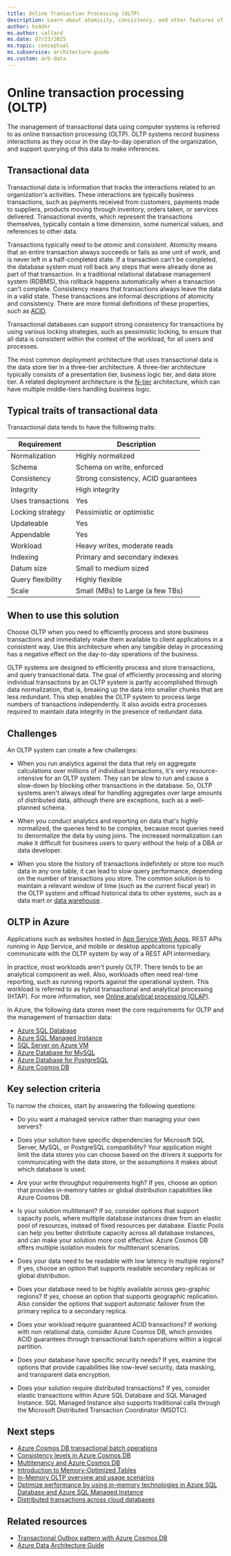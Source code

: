 ```yaml
---
title: Online Transaction Processing (OLTP)
description: Learn about atomicity, consistency, and other features of online transaction processing (OLTP), which manages transactional data while supporting querying.
author: hz4dkr
ms.author: callard
ms.date: 07/23/2025
ms.topic: conceptual
ms.subservice: architecture-guide
ms.custom: arb-data
---
```


# Online transaction processing (OLTP)

The management of transactional data using computer systems is referred to as online transaction processing (OLTP). OLTP systems record business interactions as they occur in the day-to-day operation of the organization, and support querying of this data to make inferences.

## Transactional data

Transactional data is information that tracks the interactions related to an organization's activities. These interactions are typically business transactions, such as payments received from customers, payments made to suppliers, products moving through inventory, orders taken, or services delivered. Transactional events, which represent the transactions themselves, typically contain a time dimension, some numerical values, and references to other data.

Transactions typically need to be *atomic* and *consistent*. Atomicity means that an entire transaction always succeeds or fails as one unit of work, and is never left in a half-completed state. If a transaction can't be completed, the database system must roll back any steps that were already done as part of that transaction. In a traditional relational database management system (RDBMS), this rollback happens automatically when a transaction can't complete. Consistency means that transactions always leave the data in a valid state. These transactions are informal descriptions of atomicity and consistency. There are more formal definitions of these properties, such as [ACID](https://en.wikipedia.org/wiki/ACID).

Transactional databases can support strong consistency for transactions by using various locking strategies, such as pessimistic locking, to ensure that all data is consistent within the context of the workload, for all users and processes.

The most common deployment architecture that uses transactional data is the data store tier in a three-tier architecture. A three-tier architecture typically consists of a presentation tier, business logic tier, and data store tier. A related deployment architecture is the [N-tier](../../guide/architecture-styles/n-tier.md) architecture, which can have multiple middle-tiers handling business logic.

## Typical traits of transactional data

Transactional data tends to have the following traits:

| Requirement | Description |
| --- | --- |
| Normalization | Highly normalized |
| Schema | Schema on write, enforced|
| Consistency | Strong consistency, ACID guarantees |
| Integrity | High integrity |
| Uses transactions | Yes |
| Locking strategy | Pessimistic or optimistic|
| Updateable | Yes |
| Appendable | Yes |
| Workload | Heavy writes, moderate reads |
| Indexing | Primary and secondary indexes |
| Datum size | Small to medium sized |
| Query flexibility | Highly flexible |
| Scale | Small (MBs) to Large (a few TBs) |

## When to use this solution

Choose OLTP when you need to efficiently process and store business transactions and immediately make them available to client applications in a consistent way. Use this architecture when any tangible delay in processing has a negative effect on the day-to-day operations of the business.

OLTP systems are designed to efficiently process and store transactions, and query transactional data. The goal of efficiently processing and storing individual transactions by an OLTP system is partly accomplished through data normalization, that is, breaking up the data into smaller chunks that are less redundant. This step enables the OLTP system to process large numbers of transactions independently. It also avoids extra processes required to maintain data integrity in the presence of redundant data.

## Challenges

An OLTP system can create a few challenges:

- When you run analytics against the data that rely on aggregate calculations over millions of individual transactions, it's very resource-intensive for an OLTP system. They can be slow to run and cause a slow-down by blocking other transactions in the database. So, OLTP systems aren't always ideal for handling aggregates over large amounts of distributed data, although there are exceptions, such as a well-planned schema. 

- When you conduct analytics and reporting on data that's highly normalized, the queries tend to be complex, because most queries need to denormalize the data by using joins. The increased normalization can make it difficult for business users to query without the help of a DBA or data developer.

- When you store the history of transactions indefinitely or store too much data in any one table, it can lead to slow query performance, depending on the number of transactions you store. The common solution is to maintain a relevant window of time (such as the current fiscal year) in the OLTP system and offload historical data to other systems, such as a data mart or [data warehouse](./data-warehousing.yml).

## OLTP in Azure

Applications such as websites hosted in [App Service Web Apps](/azure/app-service/app-service-web-overview), REST APIs running in App Service, and mobile or desktop applications typically communicate with the OLTP system by way of a REST API intermediary.

In practice, most workloads aren't purely OLTP. There tends to be an analytical component as well. Also, workloads often need real-time reporting, such as running reports against the operational system. This workload is referred to as hybrid transactional and analytical processing (HTAP). For more information, see [Online analytical processing (OLAP)](./online-analytical-processing.md).

In Azure, the following data stores meet the core requirements for OLTP and the management of transaction data:

- [Azure SQL Database](/azure/sql-database/)
- [Azure SQL Managed Instance](/azure/azure-sql/managed-instance/)
- [SQL Server on Azure VM](/azure/virtual-machines/windows/sql/virtual-machines-windows-sql-server-iaas-overview)
- [Azure Database for MySQL](/azure/mysql/)
- [Azure Database for PostgreSQL](/azure/postgresql/)
- [Azure Cosmos DB](/azure/cosmos-db/)

## Key selection criteria

To narrow the choices, start by answering the following questions:

- Do you want a managed service rather than managing your own servers?

- Does your solution have specific dependencies for Microsoft SQL Server, MySQL, or PostgreSQL compatibility? Your application might limit the data stores you can choose based on the drivers it supports for communicating with the data store, or the assumptions it makes about which database is used.

- Are your write throughput requirements high? If yes, choose an option that provides in-memory tables or global distribution capabilities like Azure Cosmos DB.

- Is your solution multitenant? If so, consider options that support capacity pools, where multiple database instances draw from an elastic pool of resources, instead of fixed resources per database. Elastic Pools can help you better distribute capacity across all database instances, and can make your solution more cost effective. Azure Cosmos DB offers multiple isolation models for multitenant scenarios.

- Does your data need to be readable with low latency in multiple regions? If yes, choose an option that supports readable secondary replicas or global distribution.

- Does your database need to be highly available across geo-graphic regions? If yes, choose an option that supports geographic replication. Also consider the options that support automatic failover from the primary replica to a secondary replica.

- Does your workload require guaranteed ACID transactions? If working with non relational data, consider Azure Cosmos DB, which provides ACID guarantees through transactional batch operations within a logical partition.

- Does your database have specific security needs? If yes, examine the options that provide capabilities like row-level security, data masking, and transparent data encryption.

- Does your solution require distributed transactions? If yes, consider elastic transactions within Azure SQL Database and SQL Managed Instance. SQL Managed Instance also supports traditional calls through the Microsoft Distributed Transaction Coordinator (MSDTC).

## Next steps

- [Azure Cosmos DB transactional batch operations](/azure/cosmos-db/transactional-batch)
- [Consistency levels in Azure Cosmos DB](/azure/cosmos-db/consistency-levels)
- [Multitenancy and Azure Cosmos DB](../../guide/multitenant/service/cosmos-db.md)
- [Introduction to Memory-Optimized Tables](/sql/relational-databases/in-memory-oltp/introduction-to-memory-optimized-tables)
- [In-Memory OLTP overview and usage scenarios](/sql/relational-databases/in-memory-oltp/overview-and-usage-scenarios)
- [Optimize performance by using in-memory technologies in Azure SQL Database and Azure SQL Managed Instance](/azure/azure-sql/in-memory-oltp-overview)
- [Distributed transactions across cloud databases](/azure/azure-sql/database/elastic-transactions-overview)

## Related resources

- [Transactional Outbox pattern with Azure Cosmos DB](../../databases/guide/transactional-outbox-cosmos.yml)
- [Azure Data Architecture Guide](../index.md)

